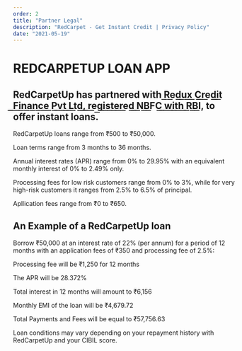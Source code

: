 ```yaml
---
order: 2
title: "Partner Legal"
description: "RedCarpet - Get Instant Credit | Privacy Policy"
date: "2021-05-19"
---
```

# **REDCARPETUP LOAN APP**



## **RedCarpetUp has partnered with R͟e͟d͟u͟x͟ ͟C͟r͟e͟d͟i͟t͟ ͟F͟i͟n͟a͟n͟c͟e͟ ͟P͟v͟t͟ ͟L͟t͟d͟,͟ ͟r͟e͟g͟i͟s͟t͟e͟r͟e͟d͟ ͟N͟B͟F͟C͟ ͟w͟i͟t͟h͟ ͟R͟B͟I͟, to offer instant loans.**

RedCarpetUp loans range from ₹500 to ₹50,000.

Loan terms range from 3 months to 36 months.

Annual interest rates (APR) range from 0% to 29.95% with an equivalent monthly interest of 0% to 2.49% only.

Processing fees for low risk customers range from 0% to 3%, while for very high-risk customers it ranges from 2.5% to 6.5% of principal.

Apllication fees range from ₹0 to ₹650.


## **An Example of a RedCarpetUp loan**
Borrow ₹50,000 at an interest rate of 22% (per annum) for a period of 12 months with an application fees of ₹350 and processing fee of 2.5%:

Processing fee will be ₹1,250 for 12 months

The APR will be 28.372%

Total interest in 12 months will amount to ₹6,156

Monthly EMI of the loan will be ₹4,679.72

Total Payments and Fees will be equal to ₹57,756.63





Loan conditions may vary depending on your repayment history with RedCarpetUp and your CIBIL score.